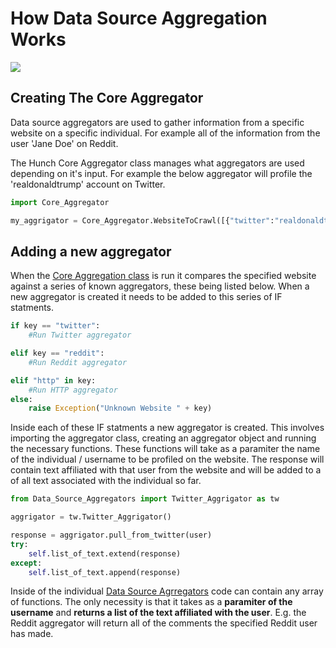 # How Data Source Aggregation Works

<img src="https://github.com/user1342/Hunch/blob/master/Data_Source_Aggregators/Data%20Source%20Aggregation.png?raw=true">

## Creating The Core Aggregator
Data source aggregators are used to gather information from a specific website on a specific individual. For example all of the information from the user 'Jane Doe' on Reddit.

The Hunch Core Aggregator class manages what aggregators are used depending on it's input. For example the below aggregator will profile the 'realdonaldtrump' account on Twitter. 

```python
import Core_Aggregator

my_aggrigator = Core_Aggregator.WebsiteToCrawl([{"twitter":"realdonaldtrump"}],"realdonaldtrump")

```

## Adding a new aggregator
When the [Core Aggregation class](https://github.com/user1342/Hunch/blob/master/Core_Aggregator.py) is run it compares the specified website against a series of known aggregators, these being listed below. When a new aggregator is created it needs to be added to this series of IF statments.

```python
if key == "twitter":
    #Run Twitter aggregator

elif key == "reddit":
    #Run Reddit aggregator

elif "http" in key:
    #Run HTTP aggregator
else:
    raise Exception("Unknown Website " + key)
```

Inside each of these IF statments a new aggregator is created. This involves importing the aggregator class, creating an aggregator object and running the necessary functions. These functions will take as a paramiter the name of the individual / username to be profiled on the website. The response will contain text affiliated with that user from the website and will be added to a of all text associated with the individual so far. 

```python
from Data_Source_Aggregators import Twitter_Aggrigator as tw

aggrigator = tw.Twitter_Aggrigator()

response = aggrigator.pull_from_twitter(user)
try:
    self.list_of_text.extend(response)
except:
    self.list_of_text.append(response)
```

Inside of the individual [Data Source Agrregators](https://github.com/user1342/Hunch/tree/master/Data_Source_Aggregators) code can contain any array of functions. The only necessity is that it takes as a **paramiter of the username** and **returns a list of the text affiliated with the user**. E.g. the Reddit aggregator will return all of the comments the specified Reddit user has made. 
